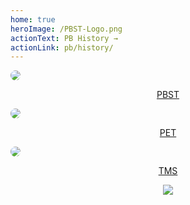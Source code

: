 ```yaml
---
home: true
heroImage: /PBST-Logo.png
actionText: PB History →
actionLink: pb/history/
---
```






<div class="row">
  <div class="column">
    <a href="https://pbst.pinewood-builders.com/">
      <img src="https://cdn.discordapp.com/icons/438134543837560832/cb1a69536d4b07441cdf098dac5b7f75.png?size=256"
        style="border-radius: 50%;">
      <center>
        <p>PBST</p>
      </center>
    </a>
  </div>
  <div class="column">
    <a href="https://PET.pinewood-builders.com/">
      <img src="https://cdn.discordapp.com/icons/436670173777362944/9a6c964320e461e060b483e733b8dfbb.png?size=256"
        style="border-radius: 50%;">
      <center>
        <p>PET</p>
      </center>
    </a>
  </div>
  <div class="column">
    <a href="https://tms.pinewood-builders.com/">
      <img src="https://cdn.discordapp.com/icons/572104809973415943/1517501cce35bd409af1a079df69194e.png?size=256"
        style="border-radius: 50%;">
      <center>
        <p>TMS</p>
      </center>
    </a>
  </div>
</div>

<center>
<div>
  <a href="https://www.netlify.com">
    <img src="https://www.netlify.com/img/global/badges/netlify-color-accent.svg" />
  </a>
</div>
</center>
